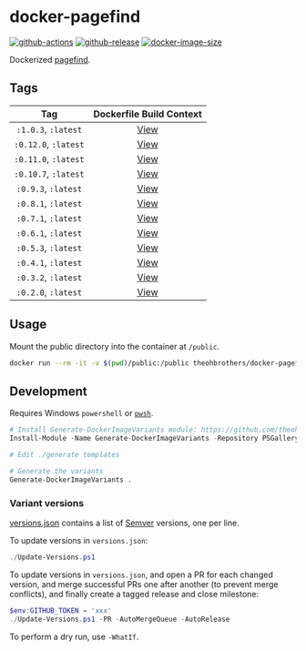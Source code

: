 # docker-pagefind

[![github-actions](https://github.com/theohbrothers/docker-pagefind/workflows/ci-master-pr/badge.svg)](https://github.com/theohbrothers/docker-pagefind/actions)
[![github-release](https://img.shields.io/github/v/release/theohbrothers/docker-pagefind?style=flat-square)](https://github.com/theohbrothers/docker-pagefind/releases/)
[![docker-image-size](https://img.shields.io/docker/image-size/theohbrothers/docker-pagefind/latest)](https://hub.docker.com/r/theohbrothers/docker-pagefind)

Dockerized [pagefind](https://github.com/CloudCannon/pagefind).

## Tags

| Tag | Dockerfile Build Context |
|:-------:|:---------:|
| `:1.0.3`, `:latest` | [View](variants/1.0.3) |
| `:0.12.0`, `:latest` | [View](variants/0.12.0) |
| `:0.11.0`, `:latest` | [View](variants/0.11.0) |
| `:0.10.7`, `:latest` | [View](variants/0.10.7) |
| `:0.9.3`, `:latest` | [View](variants/0.9.3) |
| `:0.8.1`, `:latest` | [View](variants/0.8.1) |
| `:0.7.1`, `:latest` | [View](variants/0.7.1) |
| `:0.6.1`, `:latest` | [View](variants/0.6.1) |
| `:0.5.3`, `:latest` | [View](variants/0.5.3) |
| `:0.4.1`, `:latest` | [View](variants/0.4.1) |
| `:0.3.2`, `:latest` | [View](variants/0.3.2) |
| `:0.2.0`, `:latest` | [View](variants/0.2.0) |

## Usage

Mount the public directory into the container at `/public`.

```sh
docker run --rm -it -v $(pwd)/public:/public theohbrothers/docker-pagefind:1.0.3
```

## Development

Requires Windows `powershell` or [`pwsh`](https://github.com/PowerShell/PowerShell).

```powershell
# Install Generate-DockerImageVariants module: https://github.com/theohbrothers/Generate-DockerImageVariants
Install-Module -Name Generate-DockerImageVariants -Repository PSGallery -Scope CurrentUser -Force -Verbose

# Edit ./generate templates

# Generate the variants
Generate-DockerImageVariants .
```

### Variant versions

[versions.json](generate/definitions/versions.json) contains a list of [Semver](https://semver.org/) versions, one per line.

To update versions in `versions.json`:

```powershell
./Update-Versions.ps1
```

To update versions in `versions.json`, and open a PR for each changed version, and merge successful PRs one after another (to prevent merge conflicts), and finally create a tagged release and close milestone:

```powershell
$env:GITHUB_TOKEN = 'xxx'
./Update-Versions.ps1 -PR -AutoMergeQueue -AutoRelease
```

To perform a dry run, use `-WhatIf`.

